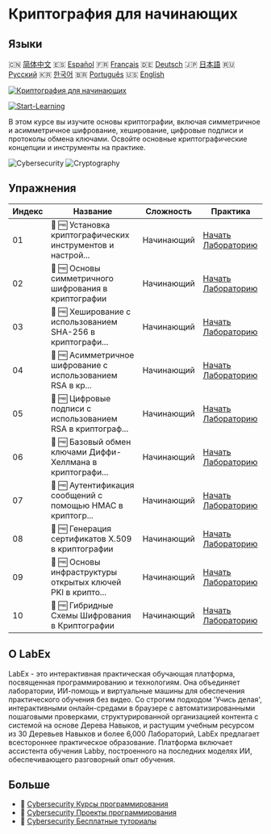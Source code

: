 # Криптография для начинающих

## Языки

🇨🇳 [简体中文](README_zh.md) 🇪🇸 [Español](README_es.md) 🇫🇷 [Français](README_fr.md) 🇩🇪 [Deutsch](README_de.md) 🇯🇵 [日本語](README_ja.md) 🇷🇺 [Русский](README_ru.md) 🇰🇷 [한국어](README_ko.md) 🇧🇷 [Português](README_pt.md) 🇺🇸 [English](README.md) 

[![Криптография для начинающих](https://cover-creator.labex.io/cryptography-for-beginners.png?lang=ru)](https://labex.io/ru/courses/cryptography-for-beginners)

[![Start-Learning](https://img.shields.io/badge/Start-Learning-whitesmoke?style=for-the-badge)](https://labex.io/ru/courses/cryptography-for-beginners)

В этом курсе вы изучите основы криптографии, включая симметричное и асимметричное шифрование, хеширование, цифровые подписи и протоколы обмена ключами. Освойте основные криптографические концепции и инструменты на практике.

![Cybersecurity](https://img.shields.io/badge/Cybersecurity-whitesmoke?style=for-the-badge&logo=cybersecurity)
![Cryptography](https://img.shields.io/badge/Cryptography-whitesmoke?style=for-the-badge&logo=cryptography)


## Упражнения

|   Индекс | Название                                                    | Сложность   | Практика                                                                                                                                           |
|----------|-------------------------------------------------------------|-------------|----------------------------------------------------------------------------------------------------------------------------------------------------|
|       01 | 📖 🆓 Установка криптографических инструментов и настрой... | Начинающий  | <a target='_blank' href='https://labex.io/ru/tutorials/linux-installing-cryptography-tools-and-environment-setup-632723'>Начать Лабораторию</a>    |
|       02 | 📖 🆓 Основы симметричного шифрования в криптографии        | Начинающий  | <a target='_blank' href='https://labex.io/ru/tutorials/linux-symmetric-encryption-basics-in-cryptography-632724'>Начать Лабораторию</a>            |
|       03 | 📖 🆓 Хеширование с использованием SHA-256 в криптографи... | Начинающий  | <a target='_blank' href='https://labex.io/ru/tutorials/linux-hashing-with-sha-256-in-cryptography-632722'>Начать Лабораторию</a>                   |
|       04 | 📖 🆓 Асимметричное шифрование с использованием RSA в кр... | Начинающий  | <a target='_blank' href='https://labex.io/ru/tutorials/linux-asymmetric-encryption-with-rsa-in-cryptography-632719'>Начать Лабораторию</a>         |
|       05 | 📖 🆓 Цифровые подписи с использованием RSA в криптограф... | Начинающий  | <a target='_blank' href='https://labex.io/ru/tutorials/linux-digital-signatures-with-rsa-in-cryptography-632721'>Начать Лабораторию</a>            |
|       06 | 📖 🆓 Базовый обмен ключами Диффи-Хеллмана в криптографи... | Начинающий  | <a target='_blank' href='https://labex.io/ru/tutorials/linux-basic-key-exchange-with-diffie-hellman-in-cryptography-632720'>Начать Лабораторию</a> |
|       07 | 📖 🆓 Аутентификация сообщений с помощью HMAC в криптогр... | Начинающий  | <a target='_blank' href='https://labex.io/ru/tutorials/linux-message-authentication-with-hmac-in-cryptography-632760'>Начать Лабораторию</a>       |
|       08 | 📖 🆓 Генерация сертификатов X.509 в криптографии           | Начинающий  | <a target='_blank' href='https://labex.io/ru/tutorials/linux-generating-x-509-certificates-in-cryptography-632758'>Начать Лабораторию</a>          |
|       09 | 📖 🆓 Основы инфраструктуры открытых ключей PKI в крипто... | Начинающий  | <a target='_blank' href='https://labex.io/ru/tutorials/linux-basic-public-key-infrastructure-pki-in-cryptography-632757'>Начать Лабораторию</a>    |
|       10 | 📖 🆓 Гибридные Схемы Шифрования в Криптографии             | Начинающий  | <a target='_blank' href='https://labex.io/ru/tutorials/linux-hybrid-encryption-schemes-in-cryptography-632759'>Начать Лабораторию</a>              |

## О LabEx

LabEx - это интерактивная практическая обучающая платформа, посвященная программированию и технологиям. Она объединяет лаборатории, ИИ-помощь и виртуальные машины для обеспечения практического обучения без видео. Со строгим подходом 'Учись делая', интерактивными онлайн-средами в браузере с автоматизированными пошаговыми проверками, структурированной организацией контента с системой на основе Дерева Навыков, и растущим учебным ресурсом из 30 Деревьев Навыков и более 6,000 Лабораторий, LabEx предлагает всестороннее практическое образование. Платформа включает ассистента обучения Labby, построенного на последних моделях ИИ, обеспечивающего разговорный опыт обучения.

## Больше

- 🔗 [Cybersecurity Курсы программирования](https://github.com/labex-labs/awesome-programming-courses)
- 🔗 [Cybersecurity Проекты программирования](https://github.com/labex-labs/awesome-programming-projects)
- 🔗 [Cybersecurity Бесплатные туториалы](https://github.com/labex-labs/cybersecurity-free-tutorials)

